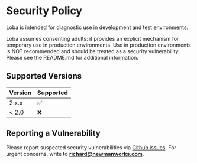 # Security Policy

Loba is intended for diagnostic use in development and test environments.

Loba assumes consenting adults: it provides an explicit mechanism for temporary use in
production environments. Use in production environments is NOT recommended
and should be treated as a security vulnerability. Please see the README.md for
additional information.

## Supported Versions

| Version | Supported          |
| ------- | ------------------ |
| 2.x.x   | :white_check_mark: |
| < 2.0   | :x:                |

## Reporting a Vulnerability

Please report suspected security vulnerabilities via
[Github issues][def].
For urgent concerns, write to
**[richard@newmanworks.com](mailto:richard@newmanworks.com)**.

[def]: https://github.com/rdnewman/loba/issues
